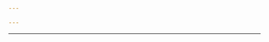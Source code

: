 ```yaml
---

---
```



<object width="900" height="770" type="text/html" data="/htmls/viewer.html"></object>

---

